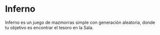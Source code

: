 # Inferno
Inferno es un juego de mazmorras simple con generación aleatoria, donde tu objetivo es encontrar el tesoro en la Sala. 
